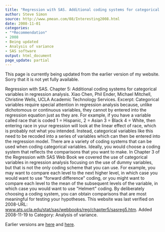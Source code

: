 ```yaml
---
title: "Regression with SAS. Additional coding systems for categorical variables"
author: Steve Simon
source: http://www.pmean.com/08/Interesting2008.html
date: 2008-11-01
categories:
- "*Recommendation"
- 2008
- Being updated
- Analysis of variance
- SAS software
output: html_document
page_update: partial
---
```

This page is currently being updated from the earlier version of my website. Sorry that it is not yet fully available.

Regression with SAS. Chapter 5: Additional coding systems for categorical variables in regression analysis. Xiao Chen, Phil Ender, Michael Mitchell, Christine Wells, UCLA Academic Technology Services. Excerpt: Categorical variables require special attention in regression analysis because, unlike dichotomous or continuous variables, they cannot by entered into the regression equation just as they are. For example, if you have a variable called race that is coded 1 = Hispanic, 2 = Asian 3 = Black 4 = White, then entering race in your regression will look at the linear effect of race, which is probably not what you intended. Instead, categorical variables like this need to be recoded into a series of variables which can then be entered into the regression model. There are a variety of coding systems that can be used when coding categorical variables. Ideally, you would choose a coding system that reflects the comparisons that you want to make. In Chapter 3 of the Regression with SAS Web Book we covered the use of categorical variables in regression analysis focusing on the use of dummy variables, but that is not the only coding scheme that you can use. For example, you may want to compare each level to the next higher level, in which case you would want to use "forward difference" coding, or you might want to compare each level to the mean of the subsequent levels of the variable, in which case you would want to use "Helmert" coding. By deliberately choosing a coding system, you can obtain comparisons that are most meaningful for testing your hypotheses. This website was last verified on 2008-URL: www.ats.ucla.edu/stat/sas/webbooks/reg/chapter5/sasreg5.htm. Added 2008-11-19 to  Category: Analysis of variance.

<!---More--->

Earlier versions are [here][sim1] and [here][sim2].

[sim1]: http://www.pmean.com/08/Interesting2008.html
[sim2]: http://new.pmean.com/regression-with-sas/
